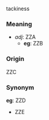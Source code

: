tackiness
### Meaning
+ _adj_: ZZA
    + __eg__: ZZB

### Origin

ZZC

### Synonym

__eg__: ZZD

+ ZZE


